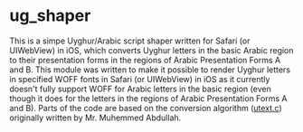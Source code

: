 ug_shaper
========

This is a simpe Uyghur/Arabic script shaper written for Safari (or UIWebView) in iOS, which converts Uyghur letters in the basic Arabic region to their presentation forms in the regions of Arabic Presentation Forms A and B. This module was written to make it possible to render Uyghur letters in specified WOFF fonts in Safari (or UIWebView) in iOS as it currently doesn't fully support WOFF for Arabic letters in the basic region (even though it does for the letters in the regions of Arabic Presentation Forms A and B). Parts of the code are based on the conversion algorithm ([utext.c](http://tarim.yulghun.com/src/utext/utext.html)) originally written by Mr. Muhemmed Abdullah.

